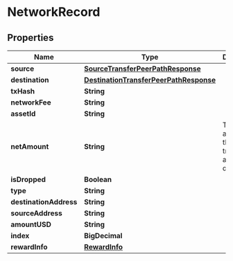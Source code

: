 

# NetworkRecord


## Properties

| Name | Type | Description | Notes |
|------------ | ------------- | ------------- | -------------|
|**source** | [**SourceTransferPeerPathResponse**](SourceTransferPeerPathResponse.md) |  |  [optional] |
|**destination** | [**DestinationTransferPeerPathResponse**](DestinationTransferPeerPathResponse.md) |  |  [optional] |
|**txHash** | **String** |  |  [optional] |
|**networkFee** | **String** |  |  [optional] |
|**assetId** | **String** |  |  [optional] |
|**netAmount** | **String** | The net amount of the transaction, after fee deduction |  [optional] |
|**isDropped** | **Boolean** |  |  [optional] |
|**type** | **String** |  |  [optional] |
|**destinationAddress** | **String** |  |  [optional] |
|**sourceAddress** | **String** |  |  [optional] |
|**amountUSD** | **String** |  |  [optional] |
|**index** | **BigDecimal** |  |  [optional] |
|**rewardInfo** | [**RewardInfo**](RewardInfo.md) |  |  [optional] |



